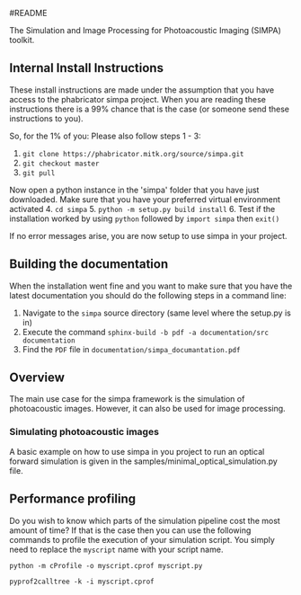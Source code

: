 #README

The Simulation and Image Processing for Photoacoustic Imaging (SIMPA) toolkit.

## Internal Install Instructions

These install instructions are made under the assumption that you have access to the phabricator simpa project.
When you are reading these instructions there is a 99% chance that is the case (or someone send these instructions
to you).

So, for the 1% of you: Please also follow steps 1 - 3:

1. `git clone https://phabricator.mitk.org/source/simpa.git`
2. `git checkout master`
3. `git pull`

Now open a python instance in the 'simpa' folder that you have just downloaded. Make sure that you have your preferred
virtual environment activated
4. `cd simpa`
5. `python -m setup.py build install`
6. Test if the installation worked by using `python` followed by `import simpa` then `exit()`

If no error messages arise, you are now setup to use simpa in your project.

## Building the documentation

When the installation went fine and you want to make sure that you have the latest documentation
you should do the following steps in a command line:

1. Navigate to the `simpa` source directory (same level where the setup.py is in)
2. Execute the command `sphinx-build -b pdf -a documentation/src documentation`
3. Find the `PDF` file in `documentation/simpa_documantation.pdf`

## Overview

The main use case for the simpa framework is the simulation of photoacoustic images.
However, it can also be used for image processing.

### Simulating photoacoustic images

A basic example on how to use simpa in you project to run an optical forward simulation is given in the 
samples/minimal_optical_simulation.py file.

## Performance profiling

Do you wish to know which parts of the simulation pipeline cost the most amount of time? 
If that is the case then you can use the following commands to profile the execution of your simulation script.
You simply need to replace the `myscript` name with your script name.

`python -m cProfile -o myscript.cprof myscript.py`

`pyprof2calltree -k -i myscript.cprof`